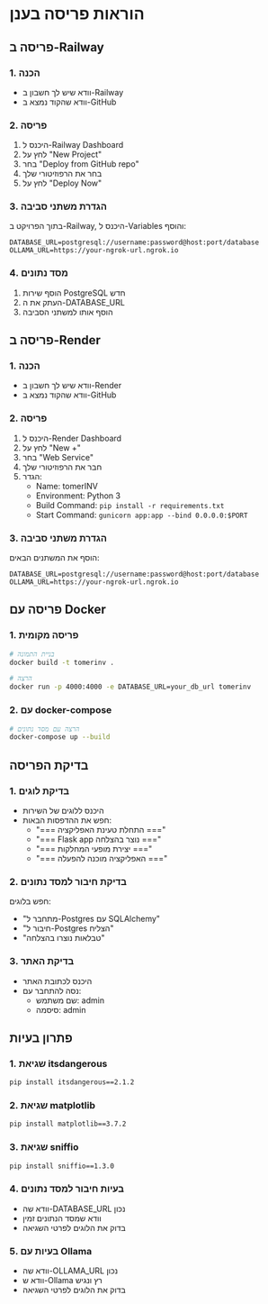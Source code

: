 # הוראות פריסה בענן

## פריסה ב-Railway

### 1. הכנה
- וודא שיש לך חשבון ב-Railway
- וודא שהקוד נמצא ב-GitHub

### 2. פריסה
1. היכנס ל-Railway Dashboard
2. לחץ על "New Project"
3. בחר "Deploy from GitHub repo"
4. בחר את הרפוזיטורי שלך
5. לחץ על "Deploy Now"

### 3. הגדרת משתני סביבה
בתוך הפרויקט ב-Railway, היכנס ל-Variables והוסף:

```
DATABASE_URL=postgresql://username:password@host:port/database
OLLAMA_URL=https://your-ngrok-url.ngrok.io
```

### 4. מסד נתונים
1. הוסף שירות PostgreSQL חדש
2. העתק את ה-DATABASE_URL
3. הוסף אותו למשתני הסביבה

## פריסה ב-Render

### 1. הכנה
- וודא שיש לך חשבון ב-Render
- וודא שהקוד נמצא ב-GitHub

### 2. פריסה
1. היכנס ל-Render Dashboard
2. לחץ על "New +"
3. בחר "Web Service"
4. חבר את הרפוזיטורי שלך
5. הגדר:
   - Name: tomerINV
   - Environment: Python 3
   - Build Command: `pip install -r requirements.txt`
   - Start Command: `gunicorn app:app --bind 0.0.0.0:$PORT`

### 3. הגדרת משתני סביבה
הוסף את המשתנים הבאים:
```
DATABASE_URL=postgresql://username:password@host:port/database
OLLAMA_URL=https://your-ngrok-url.ngrok.io
```

## פריסה עם Docker

### 1. פריסה מקומית
```bash
# בניית התמונה
docker build -t tomerinv .

# הרצה
docker run -p 4000:4000 -e DATABASE_URL=your_db_url tomerinv
```

### 2. עם docker-compose
```bash
# הרצה עם מסד נתונים
docker-compose up --build
```

## בדיקת הפריסה

### 1. בדיקת לוגים
- היכנס ללוגים של השירות
- חפש את ההדפסות הבאות:
  - "=== התחלת טעינת האפליקציה ==="
  - "=== Flask app נוצר בהצלחה ==="
  - "=== יצירת מופעי המחלקות ==="
  - "=== האפליקציה מוכנה להפעלה ==="

### 2. בדיקת חיבור למסד נתונים
חפש בלוגים:
- "מתחבר ל-Postgres עם SQLAlchemy"
- "חיבור ל-Postgres הצליח"
- "טבלאות נוצרו בהצלחה"

### 3. בדיקת האתר
- היכנס לכתובת האתר
- נסה להתחבר עם:
  - שם משתמש: admin
  - סיסמה: admin

## פתרון בעיות

### 1. שגיאת itsdangerous
```bash
pip install itsdangerous==2.1.2
```

### 2. שגיאת matplotlib
```bash
pip install matplotlib==3.7.2
```

### 3. שגיאת sniffio
```bash
pip install sniffio==1.3.0
```

### 4. בעיות חיבור למסד נתונים
- וודא שה-DATABASE_URL נכון
- וודא שמסד הנתונים זמין
- בדוק את הלוגים לפרטי השגיאה

### 5. בעיות עם Ollama
- וודא שה-OLLAMA_URL נכון
- וודא ש-Ollama רץ ונגיש
- בדוק את הלוגים לפרטי השגיאה 